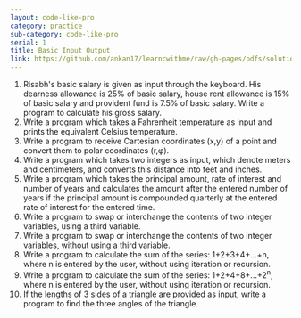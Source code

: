 ```yaml
---
layout: code-like-pro
category: practice
sub-category: code-like-pro
serial: 1
title: Basic Input Output
link: https://github.com/ankan17/learncwithme/raw/gh-pages/pdfs/solution_basic_input_output.pdf
---
```


1. Risabh's basic salary is given as input through the keyboard. His dearness allowance is 25% of basic salary, house rent allowance is 15% of basic salary and provident fund is 7.5% of basic salary. Write a program to calculate his gross salary.
2. Write a program which takes a Fahrenheit temperature as input and prints the equivalent Celsius temperature.
3. Write a program to receive Cartesian coordinates (x,y) of a point and convert them to polar coordinates (r,φ).
4. Write a program which takes two integers as input, which denote meters and centimeters, and converts this distance into feet and inches.
5. Write a program which takes the principal amount, rate of interest and number of years and calculates the amount after the entered number of years if the principal amount is compounded quarterly at the entered rate of interest for the entered time.
6. Write a program to swap or interchange the contents of two integer variables, using a third variable.
7. Write a program to swap or interchange the contents of two integer variables, without using a third variable.
8. Write a program to calculate the sum of the series: 1+2+3+4+...+n, where n is entered by the user, without using iteration or recursion.
9. Write a program to calculate the sum of the series: 1+2+4+8+...+2<sup>n</sup>, where n is entered by the user, without using iteration or recursion.
10. If the lengths of 3 sides of a triangle are provided as input, write a program to find the three angles of the triangle.
